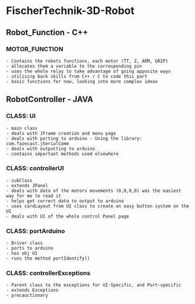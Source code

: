 # FischerTechnik-3D-Robot

  ## Robot_Function - C++
  
  ### MOTOR_FUNCTION
    - Contains the robots functions, each motor (TT, Z, ARM, GRIP)
    - allocates them a variable to the corresponding pin
    - uses the whole relay to take advantage of going opposite ways
    - utilising back skills from C++ / C to code this part
    - basic functions for now, looking into more complex ideas
  
  ## RobotController - JAVA
  
  ### CLASS: UI
    - main class
    - deals with JFrame creation and menu page
    - deals with porting to arduino - Using the library: com.fazecast.jSerialComm
    - deals with outputting to arduino
    - contains important methods used elsewhere
    
  ### CLASS: controllerUI
    - subClass
    - extends JPanel
    - deals with data of the motors movements (0,0,0,0) was the easiest way for me to read it
    - helps get correct data to output to arduino
    - uses cardLayout from UI class to create an easy button system on the UI
    - deals with UI of the whole control Panel page
    
  ### CLASS: portArduino
    - Driver class
    - ports to arduino
    - has obj UI
    - runs the method portIdentify()
    
  ### CLASS: controllerExceptions
    - Parent class to the exceptions for UI-Specific, and Port-specific
    - extends Exceptions
    - precauctionary
